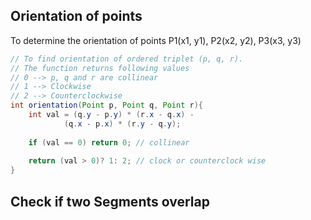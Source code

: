 ## Orientation of points

To determine the orientation of points P1(x1, y1), P2(x2, y2),  P3(x3, y3)


```java
// To find orientation of ordered triplet (p, q, r).
// The function returns following values
// 0 --> p, q and r are collinear
// 1 --> Clockwise
// 2 --> Counterclockwise
int orientation(Point p, Point q, Point r){
    int val = (q.y - p.y) * (r.x - q.x) -
            (q.x - p.x) * (r.y - q.y);
 
    if (val == 0) return 0; // collinear
 
    return (val > 0)? 1: 2; // clock or counterclock wise
}
```

## Check if two Segments overlap
  
